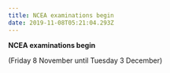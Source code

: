 ```yaml
---
title: NCEA examinations begin
date: 2019-11-08T05:21:04.293Z
---
```

**NCEA examinations begin**

(Friday 8 November until Tuesday 3 December)
